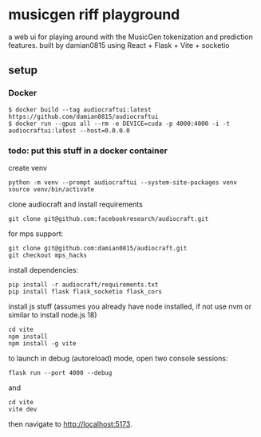 # musicgen riff playground

a web ui for playing around with the MusicGen tokenization and prediction features. built by damian0815 using React + Flask + Vite + socketio

## setup

### Docker

```shell
$ docker build --tag audiocraftui:latest https://github.com/damian0815/audiocraftui
$ docker run --gpus all --rm -e DEVICE=cuda -p 4000:4000 -i -t audiocraftui:latest --host=0.0.0.0
```

### todo: put this stuff in a docker container

create venv
```shell
python -m venv --prompt audiocraftui --system-site-packages venv 
source venv/bin/activate
```

clone audiocraft and install requirements
```shell
git clone git@github.com:facebookresearch/audiocraft.git
```
for mps support:
```shell
git clone git@github.com:damian0815/audiocraft.git
git checkout mps_hacks
```

install dependencies:
```shell
pip install -r audiocraft/requirements.txt
pip install flask flask_socketio flask_cors
```

install js stuff (assumes you already have node installed, if not use nvm or similar to install node.js 18)
```shell
cd vite
npm install
npm install -g vite
```

to launch in debug (autoreload) mode, open two console sessions:

```shell
flask run --port 4000 --debug
```

and

```shell
cd vite
vite dev
```

then navigate to [http://localhost:5173](http://localhost:5173).

